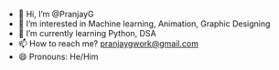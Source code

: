 - 👋 Hi, I’m @PranjayG
- 👀 I’m interested in Machine learning, Animation, Graphic Designing
- 🌱 I’m currently learning Python, DSA
- 📫 How to reach me? pranjaygwork@gmail.com
- 😄 Pronouns: He/Him
  

<!---
PranjayG/PranjayG is a ✨ special ✨ repository because its `README.md` (this file) appears on your GitHub profile.
You can click the Preview link to take a look at your changes.
---

